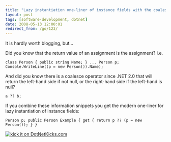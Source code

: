 ```yaml
---
title: "Lazy instantiation one-liner of instance fields with the coalesce operator"
layout: post
tags: [software-development, dotnet]
date: 2008-05-13 12:00:01
redirect_from: /go/123/
---
```


It is hardly worth blogging, but...

Did you know that the return value of an assignment is the assignment? i.e.

`
class Person {
  public string Name;
}
...
Person p;
Console.WriteLine((p = new Person()).Name);
`

And did you know there is a coalesce operator since .NET 2.0 that will return the left-hand side if not null, or the right-hand side if the left-hand is null?

`
a ?? b;
`

If you combine these information snippets you get the modern one-liner for lazy instantiation of instance fields:

`
Person p;
public Person Example {
  get {
    return p ?? (p = new Person());
  }
}
`

[![kick it on DotNetKicks.com](http://www.dotnetkicks.com/Services/Images/KickItImageGenerator.ashx?url=http%3a%2f%2frealfiction.net%2f%3fq%3dnode%2f157&bgcolor=0000CC)](http://www.dotnetkicks.com/kick/?url=http%3a%2f%2frealfiction.net%2f%3fq%3dnode%2f157)